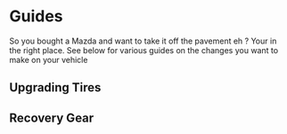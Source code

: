 # Guides

So you bought a Mazda and want to take it off the pavement eh ? Your in the right place. See below for various guides on the changes you want to make on your vehicle

## Upgrading Tires

## Recovery Gear